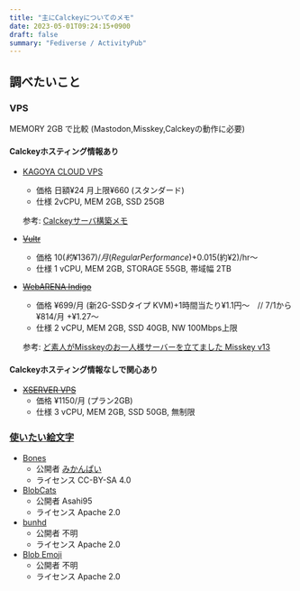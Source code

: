 ```yaml
---
title: "主にCalckeyについてのメモ"
date: 2023-05-01T09:24:15+0900
draft: false
summary: "Fediverse / ActivityPub"
---
```

## 調べたいこと
### VPS
MEMORY 2GB で比較 (Mastodon,Misskey,Calckeyの動作に必要)

#### Calckeyホスティング情報あり
- [KAGOYA CLOUD VPS](https://www.kagoya.jp/vps/)
  - 価格 日額¥24 月上限¥660 (スタンダード)
  - 仕様 2vCPU, MEM 2GB, SSD 25GB

  参考: [Calckeyサーバ構築メモ](https://zenn.dev/yamako/articles/56f39648b6f72b)

- ~~[Vultr](https://www.vultr.com/promo/try250/?service=try250&promo=FLYVULTR250&utm_source=google-apac-brand&utm_medium=paidmedia&obility_id=146140490555&utm_adgroup=Branded_Keywords&utm_campaign=Vultr_Branded_-_APAC_-_South_Korea_-_Search&utm_term=vultr&utm_content=645550896950&gclid=CjwKCAjwo7iiBhAEEiwAsIxQEad-otC_4gVNaCJCOEvjxiSdPB57pQ46Xh663fHv0gWOUB5CcXL6LxoC9J8QAvD_BwE)~~
  - 価格 $10(約¥1367)/月 (Regular Performance)+$0.015(約¥2)/hr〜
  - 仕様 1 vCPU, MEM 2GB, STORAGE 55GB, 帯域幅 2TB

- ~~[WebARENA Indigo](https://web.arena.ne.jp/indigo/?utm_source=google&utm_medium=cpc&utm_campaign=indigo&argument=vUrp7v4z&dmai=google_220729_049&gad=1&gclid=CjwKCAjwo7iiBhAEEiwAsIxQEdhgSpPEptiXSNHOnKei8yqRG76OjEuN0IEe4v2765rO_jpN0gn4thoCdAcQAvD_BwE)~~
  - 価格 ¥699/月 (新2G-SSDタイプ KVM)+1時間当たり¥1.1円～　// 7/1から¥814/月 +¥1.27〜
  - 仕様 2 vCPU, MEM 2GB, SSD 40GB, NW 100Mbps上限

  参考: [ど素人がMisskeyのお一人様サーバーを立てました Misskey v13](https://seritude.com/misskey-alone-server/)

#### Calckeyホスティング情報なしで関心あり
- ~~[XSERVER VPS](https://vps.xserver.ne.jp/?_ga=2.18096377.1123552686.1682908430-370016258.1682210319&_gac=1.47648853.1682573379.Cj0KCQjwi46iBhDyARIsAE3nVraHBeZ4-kAFxZ6ARMYyxb_-zNgr6F1r6a5IchHPzXSdhCrM7gyVsnYaAt2ZEALw_wcB&_gl=1*1maa8lz*_ga*MzcwMDE2MjU4LjE2ODIyMTAzMTk.*_ga_DYC2WT7S0V*MTY4MjkwODQzMi43LjAuMTY4MjkwODQzMi42MC4wLjA.*_ga_F24SP6D94M*MTY4MjkwODQzMy43LjAuMTY4MjkwODQzMy4wLjAuMA..)~~
  - 価格 ¥1150/月 (プラン2GB)
  - 仕様 3 vCPU, MEM 2GB, SSD 50GB, 無制限

### [使いたい絵文字](https://emoji.gg/)
- [Bones]()
  - 公開者 [みかんぱい](https://calc.04.si/)
  - ライセンス CC-BY-SA 4.0
- [BlobCats](https://codeberg.org/asahi95/BlobCats)
  - 公開者 Asahi95
  - ライセンス Apache 2.0
- [bunhd](https://volpeon.ink/projects/emojis/bunhd/)
  - 公開者 不明
  - ライセンス Apache 2.0
- [Blob Emoji](https://blobs.gg/)
  - 公開者 不明
  - ライセンス Apache 2.0
